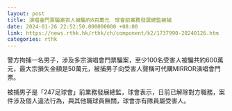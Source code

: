 ```yaml
---
layout: post
title: 演唱會門票騙案百人被騙約6百萬元　球會前業務發展總監被捕
date: 2024-01-26 22:52:50.000000000 +08:00
link: https://news.rthk.hk/rthk/ch/component/k2/1737990-20240126.htm
categories: rthk
---
```


警方拘捕一名男子，涉及多宗演唱會門票騙案，至少100名受害人被騙共約600萬元，最大宗損失金額是50萬元，被捕男子向受害人聲稱可代購MIRROR演唱會門票。

被捕男子是「247足球會」前業務發展總監，球會表示，日前已解除對方職務，案件涉及個人違法行為，與其他職球員無關，球會亦有隊員屬受害人。

